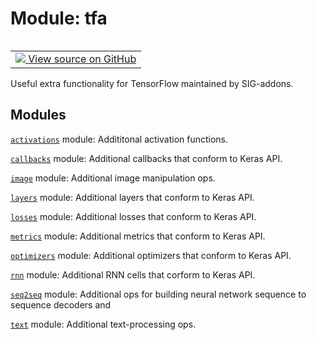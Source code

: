 <div itemscope itemtype="http://developers.google.com/ReferenceObject">
<meta itemprop="name" content="tfa" />
<meta itemprop="path" content="Stable" />
</div>

# Module: tfa


<table class="tfo-notebook-buttons tfo-api" align="left">

<td>
  <a target="_blank" href="https://github.com/tensorflow/addons/tree/r0.7/tensorflow_addons/__init__.py">
    <img src="https://www.tensorflow.org/images/GitHub-Mark-32px.png" />
    View source on GitHub
  </a>
</td></table>



Useful extra functionality for TensorFlow maintained by SIG-addons.



## Modules

[`activations`](./tfa/activations.md) module: Addititonal activation functions.

[`callbacks`](./tfa/callbacks.md) module: Additional callbacks that conform to Keras API.

[`image`](./tfa/image.md) module: Additional image manipulation ops.

[`layers`](./tfa/layers.md) module: Additional layers that conform to Keras API.

[`losses`](./tfa/losses.md) module: Additional losses that conform to Keras API.

[`metrics`](./tfa/metrics.md) module: Additional metrics that conform to Keras API.

[`optimizers`](./tfa/optimizers.md) module: Additional optimizers that conform to Keras API.

[`rnn`](./tfa/rnn.md) module: Additional RNN cells that corform to Keras API.

[`seq2seq`](./tfa/seq2seq.md) module: Additional ops for building neural network sequence to sequence decoders and

[`text`](./tfa/text.md) module: Additional text-processing ops.




